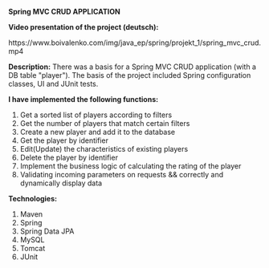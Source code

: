 <b>Spring MVC CRUD APPLICATION</b>

<b>Video presentation of the project (deutsch):</b> 
<p>https://www.boivalenko.com/img/java_ep/spring/projekt_1/spring_mvc_crud.mp4</p> 

<b>Description:</b>
There was a basis for a Spring MVC CRUD application (with a DB table "player"). 
The basis of the project included Spring configuration classes, UI and JUnit tests.

<b>I have implemented the following functions:</b>
1. Get a sorted list of players according to filters
2. Get the number of players that match certain filters
3. Create a new player and add it to the database
4. Get the player by identifier
5. Edit(Update) the characteristics of existing players
6. Delete the player by identifier
9. Implement the business logic of calculating the rating of the player
10. Validating incoming parameters on requests && correctly and dynamically display data 

<b>Technologies:</b>
1. Maven
2. Spring
3. Spring Data JPA
4. MySQL
5. Tomcat
6. JUnit
